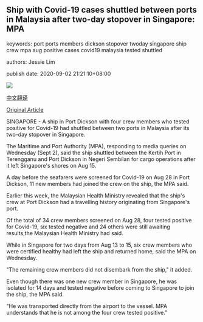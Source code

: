 ## Ship with Covid-19 cases shuttled between ports in Malaysia after two-day stopover in Singapore: MPA

keywords: port ports members dickson stopover twoday singapore ship crew mpa aug positive cases covid19 malaysia tested shuttled

authors: Jessie Lim

publish date: 2020-09-02 21:21:10+08:00

![](https://www.straitstimes.com/sites/default/files/styles/x_large/public/articles/2020/09/02/hzsea0902.jpg?itok=Txu-bLml)

[中文翻译](Ship%20with%20Covid-19%20cases%20shuttled%20between%20ports%20in%20Malaysia%20after%20two-day%20stopover%20in%20Singapore%3A%20MPA_zh.md)

[Original Article](https://www.straitstimes.com/singapore/health/ship-with-covid-19-cases-shuttled-between-ports-in-malaysia-after-a-two-day)

SINGAPORE - A ship in Port Dickson with four crew members who tested positive for Covid-19 had shuttled between two ports in Malaysia after its two-day stopover in Singapore.

The Maritime and Port Authority (MPA), responding to media queries on Wednesday (Sept 2), said the ship shuttled between the Kertih Port in Terengganu and Port Dickson in Negeri Sembilan for cargo operations after it left Singapore's shores on Aug 15.

A day before the seafarers were screened for Covid-19 on Aug 28 in Port Dickson, 11 new members had joined the crew on the ship, the MPA said.

Earlier this week, the Malaysian Health Ministry revealed that the ship's crew at Port Dickson had a travelling history originating from Singapore's port.

Of the total of 34 crew members screened on Aug 28, four tested positive for Covid-19, six tested negative and 24 others were still awaiting results,the Malaysian Health Ministry had said.

While in Singapore for two days from Aug 13 to 15, six crew members who were certified healthy had left the ship and returned home, said the MPA on Wednesday.

"The remaining crew members did not disembark from the ship," it added.

Even though there was one new crew member in Singapore, he was isolated for 14 days and tested negative before coming to Singapore to join the ship, the MPA said.

"He was transported directly from the airport to the vessel. MPA understands that he is not among the four crew tested positive."